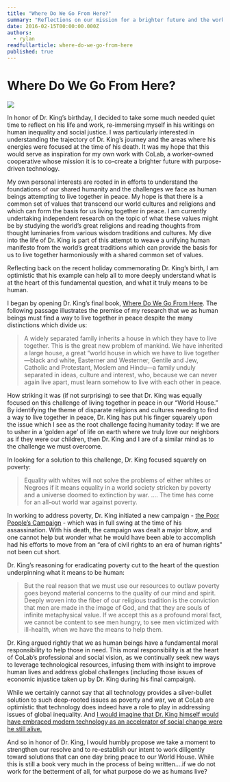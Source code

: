 ```yaml
---
title: "Where Do We Go From Here?"
summary: "Reflections on our mission for a brighter future and the work of Dr Martin Luther King."
date: 2016-02-15T00:00:00.000Z
authors: 
  - rylan
readfullarticle: where-do-we-go-from-here
published: true
---
```



# Where Do We Go From Here?

<img src="/assets/img/blog/2016-02-15.jpg" class="center-element">

<p>In honor of Dr. King’s birthday, I decided to take some much needed quiet time to reflect on his life and work, re-immersing myself in his writings on human inequality and social justice.  I was particularly interested in understanding the trajectory of Dr. King’s journey and the areas where his energies were focused at the time of his death.  It was my hope that this would serve as inspiration for my own work with CoLab, a worker-owned cooperative whose mission it is to co-create a brighter future with purpose-driven technology.</p>

<p>My own personal interests are rooted in in efforts to understand the foundations of our shared humanity and the challenges we face as human beings attempting to live together in peace.  My hope is that there is a common set of values that transcend our world cultures and religions and which can form the basis for us living together in peace.  I am currently undertaking independent research on the topic of what these values might be by studying the world’s great religions and reading thoughts from thought luminaries from various wisdom traditions and cultures.  My dive into the life of Dr. King is part of this attempt to weave a unifying human manifesto from the world’s great traditions which can provide the basis for us to live together harmoniously with a shared common set of values.</p>  

<p>Reflecting back on the recent holiday commemorating Dr. King’s birth, I am optimistic that his example can help all to more deeply understand what is at the heart of this fundamental  question, and what it truly means  to be human.</p>

<p>I began by opening Dr. King’s final book, <a href="http://kingencyclopedia.stanford.edu/encyclopedia/documentsentry/where_do_we_go_from_here_delivered_at_the_11th_annual_sclc_convention.1.html" target="_blank">Where Do We Go From Here</a>.  The following passage illustrates the premise of my research that we as human beings must find a way to live together in peace despite the many distinctions which divide us:</p> 

> A widely separated family inherits a house in which they have to live together. This is the great new problem of mankind. We have inherited a large house, a great “world house in which we have to live together—black and white, Easterner and Westerner, Gentile and Jew, Catholic and Protestant, Moslem and Hindu—a family unduly separated in ideas, culture and interest, who, because we can never again live apart, must learn somehow to live with each other in peace.

<p>How striking it was (if not surprising) to see that Dr. King was equally focused on this challenge of living together in peace in our “World House.” By identifying the theme of disparate religions and cultures needing to find a way to live together in peace, Dr. King has put his finger squarely upon the issue which I see as the root challenge facing humanity today:  If we are to usher in a ‘golden age’ of life on earth where we truly love our neighbors as if they were our children, then Dr. King and I are of a similar mind as to the challenge we must overcome.</p>   

<p>In looking for a solution to this challenge, Dr. King focused squarely on poverty:</p>

> Equality with whites will not solve the problems of either whites or Negroes if it means equality in a world society stricken by poverty and a universe doomed to extinction by war. .... The time has come for an all-out world war against poverty.

<p>In working to address poverty, Dr. King initiated a new campaign - <a href="http://kingencyclopedia.stanford.edu/encyclopedia/encyclopedia/enc_poor_peoples_campaign/" target="_blank">the Poor People’s Campaign</a> - which was in full swing at the time of his assassination.  With his death, the campaign was dealt a major blow, and one cannot help but wonder what he would have been able to accomplish had his efforts to move from an “era of civil rights to an era of human rights" not been cut short.</p> 

<p>Dr. King’s reasoning for eradicating poverty cut to the heart of the question underpinning what it means to be human:</p>

> But the real reason that we must use our resources to outlaw poverty goes beyond material concerns to the quality of our mind and spirit.  Deeply woven into the fiber of our religious tradition is the conviction that men are made in the image of God, and that they are souls of infinite metaphysical value. If we accept this as a profound moral fact, we cannot be content to see men hungry, to see men victimized with ill-health, when we have the means to help them.

<p>Dr. King argued rightly that we as human beings have a fundamental moral responsibility to help those in need.  This moral responsibility is at the heart of CoLab’s professional and social vision, as we continually seek new ways to leverage technological resources, infusing them with insight to improve human lives and address global challenges (including those  issues of economic injustice taken up by Dr. King during his final campaign).</p>

<p>While we certainly cannot say that all technology provides a silver-bullet solution to such deep-rooted issues as poverty and war, we at CoLab are optimistic that technology does indeed have a role to play in addressing issues of global inequality.   And <a href="https://twitter.com/intent/tweet?via=colabcoop%20@rylanpeery&url=http://bit.ly/1RJTUQj&text=I%20would%20imagine%20that%20Dr.%20King%20himself%20would%20have%20embraced%20modern%20%20technology%20as%20an%20accelerator%20of%20social%20change%20%20were%20he%20still%20alive.">I would imagine that Dr. King himself would have embraced modern technology as an accelerator of social change  were he still alive.</a></p> 

<p>And so in honor of Dr. King, I would humbly propose we take a moment to strengthen our resolve and to re-establish our intent to work diligently toward solutions that can one day bring peace to our World House.  While this is still a book very much in the process of being written….if we do not work for the betterment of all, for what purpose do we as humans live?</p>
